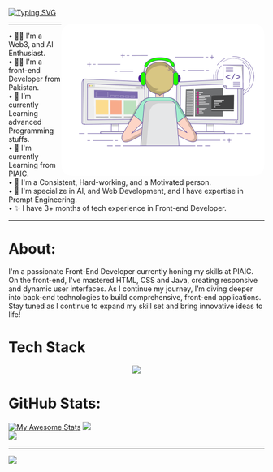 <!-- animation start  -->


[![Typing SVG](https://readme-typing-svg.demolab.com?font=Roboto+Slab&weight=500&size=25&duration=4000&pause=500&color=000000&center=true&vCenter=true&width=665&height=55&lines=%E2%9C%A8Hey%2C+I'm+Alwaz+Ansari%E2%9C%A8;%E2%9C%A8Front+End+Developer%E2%9C%A8;%E2%9C%A8AI+Developer%E2%9C%A8)](https://git.io/typing-svg)


<!-- animation end  -->
			

<img align="right" alt="Coding" width="400" style="border-radius:20px;"
	src="https://raw.githubusercontent.com/devSouvik/devSouvik/master/gif3.gif"/>

<hr>
• 💪🏻 I'm a Web3, and AI Enthusiast.<br>
• 👨‍💻 I'm a front-end Developer from Pakistan.<br>
• 🌱 I’m currently Learning advanced Programming stuffs.<br> 
• 📗 I'm currently Learning from PIAIC.<br>
• 🚀 I'm a Consistent, Hard-working, and a Motivated person.<br> 
• 🌊 I'm specialize in AI, and Web Development, and I have expertise in Prompt Engineering.<br>
• ✨ I have 3+ months of tech experience in Front-end Developer.
<hr>

# About:
<div>
            I'm a passionate Front-End Developer currently honing my skills at
            PIAIC. On the front-end, I've mastered HTML, CSS and Java,
            creating responsive and dynamic user interfaces. As I continue my
            journey, I’m diving deeper into back-end technologies to build
            comprehensive, front-end applications. Stay tuned as I continue to
            expand my skill set and bring innovative ideas to life!
          
</div>

# Tech Stack

<div align="center">
  <img src="https://skillicons.dev/icons?i=html,css,js,ts,react,nextjs,tailwind,bootstrap,figma,github,vercel,vscode" />
</div>


#  GitHub Stats:

[![My Awesome Stats](https://awesome-github-stats.azurewebsites.net/user-stats/Alwaz12?cardType=level&preferLogin=false)](https://git.io/awesome-stats-card)
![](https://nirzak-streak-stats.vercel.app/?user=Alwaz12&theme=default&hide_border=false)<br/>
![](https://github-readme-stats.vercel.app/api/top-langs/?username=Alwaz12&theme=default&hide_border=false&include_all_commits=true&count_private=true&layout=compact)

---
[![](https://visitcount.itsvg.in/api?id=Alwaz12&icon=0&color=0)](https://visitcount.itsvg.in)

<!-- Proudly created with GPRM ( https://gprm.itsvg.in ) -->

